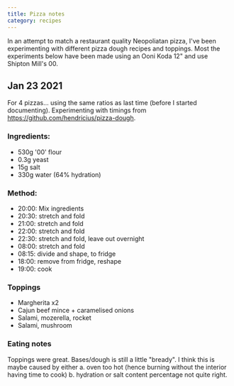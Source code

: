 ```yaml
---
title: Pizza notes
category: recipes
---
```


In an attempt to match a restaurant quality Neopoliatan pizza, I've been experimenting with different pizza dough recipes and toppings. Most the experiments below have been made using an Ooni Koda 12" and use Shipton Mill's 00.

## Jan 23 2021

For 4 pizzas... using the same ratios as last time (before I started documenting). Experimenting with timings from https://github.com/hendricius/pizza-dough.

### Ingredients:

- 530g '00' flour
- 0.3g yeast
- 15g salt
- 330g water (64% hydration)

### Method:

- 20:00: Mix ingredients
- 20:30: stretch and fold
- 21:00: stretch and fold
- 22:00: stretch and fold
- 22:30: stretch and fold, leave out overnight
- 08:00: stretch and fold
- 08:15: divide and shape, to fridge
- 18:00: remove from fridge, reshape
- 19:00: cook

### Toppings

- Margherita x2
- Cajun beef mince + caramelised onions
- Salami, mozerella, rocket
- Salami, mushroom

### Eating notes

Toppings were great. Bases/dough is still a little "bready". I think this is maybe caused by either a. oven too hot (hence burning without the interior having time to cook) b. hydration or salt content percentage not quite right.
